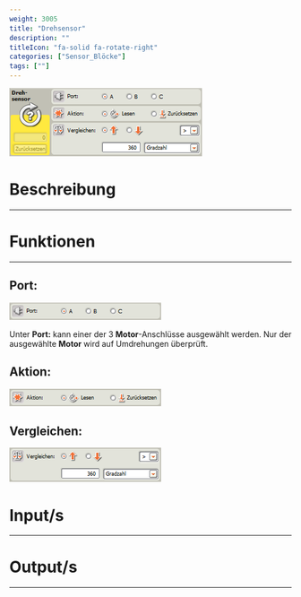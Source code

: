 ```yaml
---
weight: 3005
title: "Drehsensor"
description: ""
titleIcon: "fa-solid fa-rotate-right"
categories: ["Sensor_Blöcke"]
tags: [""]
---
```


![Block.png](/images/nxt-images/Kapitel%203%20Sensoren/3.6%20Drehsensor/Block.png)


# Beschreibung
---

# Funktionen
---

## Port:

![Port.png](/images/nxt-images/Kapitel%203%20Sensoren/3.6%20Drehsensor/Port.png)

Unter **Port:** kann einer der 3 **Motor**-Anschlüsse ausgewählt werden. Nur der ausgewählte **Motor** wird auf Umdrehungen überprüft.

## Aktion:

![Aktion.png](/images/nxt-images/Kapitel%203%20Sensoren/3.6%20Drehsensor/Aktion.png)

## Vergleichen:

![Vergleichen.png](/images/nxt-images/Kapitel%203%20Sensoren/3.6%20Drehsensor/Vergleichen.png)

# Input/s
---

# Output/s
---
